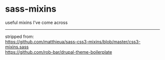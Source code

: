 # sass-mixins
useful mixins I've come across  

----------------------------
stripped from:  
https://github.com/matthieua/sass-css3-mixins/blob/master/css3-mixins.sass  
https://github.com/rob-bar/drupal-theme-boilerplate  

